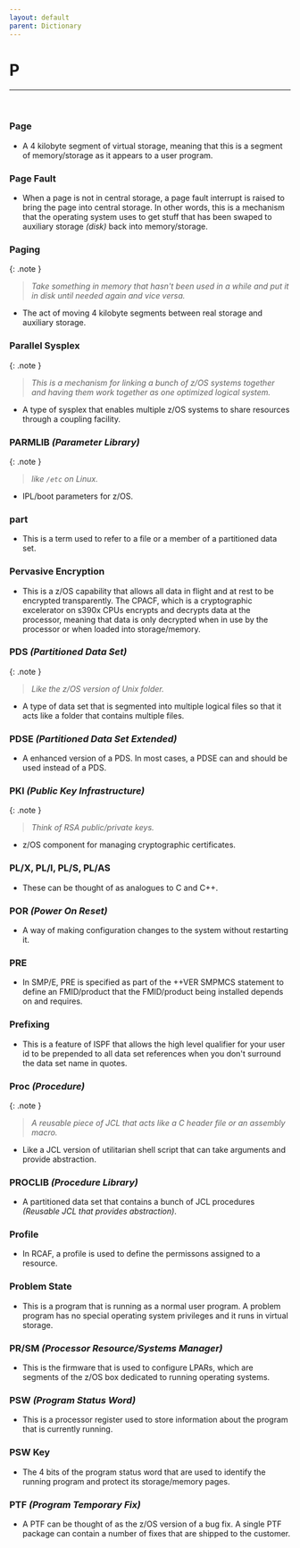 ```yaml
---
layout: default
parent: Dictionary
---
```


# P

<hr>
&nbsp;

### Page
* A 4 kilobyte segment of virtual storage, meaning that this is a segment of memory/storage as it appears to a user program.

### Page Fault
* When a page is not in central storage, a page fault interrupt is raised to bring the page into central storage. In other words, this is a mechanism that the operating system uses to get stuff that has been swaped to auxiliary storage *(disk)* back into memory/storage.

### Paging

{: .note }
> _Take something in memory that hasn't been used in a while and put it in disk until needed again and vice versa._

* The act of moving 4 kilobyte segments between real storage and auxiliary storage.

### Parallel Sysplex

{: .note }
> _This is a mechanism for linking a bunch of z/OS systems together and having them work together as one optimized logical system._

* A type of sysplex that enables multiple z/OS systems to share resources through a coupling facility.

### PARMLIB *(Parameter Library)*

{: .note }
> _like `/etc` on Linux._

* IPL/boot parameters for z/OS.

### part 
* This is a term used to refer to a file or a member of a partitioned data set.

### Pervasive Encryption
* This is a z/OS capability that allows all data in flight and at rest to be encrypted transparently. The CPACF, which is a cryptographic excelerator on s390x CPUs encrypts and decrypts data at the processor, meaning that data is only decrypted when in use by the processor or when loaded into storage/memory.

### PDS *(Partitioned Data Set)*

{: .note }
> _Like the z/OS version of Unix folder._

* A type of data set that is segmented into multiple logical files so that it acts like a folder that contains multiple files.

### PDSE *(Partitioned Data Set Extended)*
* A enhanced version of a PDS. In most cases, a PDSE can and should be used instead of a PDS.

### PKI *(Public Key Infrastructure)*

{: .note }
> _Think of RSA public/private keys._

* z/OS component for managing cryptographic certificates.

### PL/X, PL/I, PL/S, PL/AS
* These can be thought of as analogues to C and C++.

### POR *(Power On Reset)*
* A way of making configuration changes to the system without restarting it.

### PRE
* In SMP/E, PRE is specified as part of the ++VER SMPMCS statement to define an FMID/product that the FMID/product being installed depends on and requires.

### Prefixing
* This is a feature of ISPF that allows the high level qualifier for your user id to be prepended to all data set references when you don't surround the data set name in quotes.

### Proc *(Procedure)*

{: .note }
> _A reusable piece of JCL that acts like a C header file or an assembly macro._

* Like a JCL version of utilitarian shell script that can take arguments and provide abstraction.

### PROCLIB *(Procedure Library)*
* A partitioned data set that contains a bunch of JCL procedures *(Reusable JCL that provides abstraction)*.

### Profile
* In RCAF, a profile is used to define the permissons assigned to a resource.

### Problem State
* This is a program that is running as a normal user program. A problem program has no special operating system privileges and it runs in virtual storage.

### PR/SM *(Processor Resource/Systems Manager)*
* This is the firmware that is used to configure LPARs, which are segments of the z/OS box dedicated to running operating systems.

### PSW *(Program Status Word)*
* This is a processor register used to store information about the program that is currently running.

### PSW Key
* The 4 bits of the program status word that are used to identify the running program and protect its storage/memory pages.

### PTF *(Program Temporary Fix)*
* A PTF can be thought of as the z/OS version of a bug fix. A single PTF package can contain a number of fixes that are shipped to the customer.